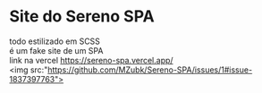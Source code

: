 # Site do Sereno SPA
todo estilizado em SCSS</br>
é um fake site de um SPA</br>
link na vercel https://sereno-spa.vercel.app/
</br>
<img src:"https://github.com/MZubk/Sereno-SPA/issues/1#issue-1837397763">
